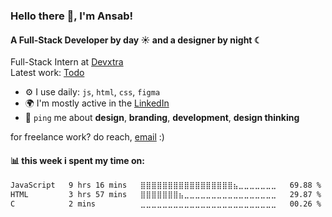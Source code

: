 <!-- <img align="right"  height="150" src="https://media.giphy.com/media/v1.Y2lkPTc5MGI3NjExZWxxOGliM2MxdHdpZXJpMXU3cG9kODI3a29obDIyYnNjY3A2ZXBpNSZlcD12MV9naWZzX3NlYXJjaCZjdD1n/ZVik7pBtu9dNS/giphy.gif"/> -->
### Hello there 👋, I'm Ansab!

#### A Full-Stack Developer by day ☀ and a designer by night ☾

Full-Stack Intern at [Devxtra](https://devxtra.vercel.app/)<br>
Latest work: [Todo](https://ansabazys.github.io/todo/)<br>



- ⚙️ I use daily: `js`, `html`, `css`, `figma`
- 🌍 I'm mostly active in the [LinkedIn](https://www.linkedin.com/in/ansabazys/)<br>
- 💬 `ping` me about **design**, **branding**, **development**, **design thinking**
  <!-- - 💅 Designed: @pestphp, [NorthMeetsSouth.audio](https://www.northmeetssouth.audio), [ThenPing.me](https://thenping.me), [HappydDev.fm](https://www.happydev.fm), etc… -->

for freelance work? do reach, [email](https://mail.google.com/mail/?view=cm&fs=1&to=ansabazys@gmail.com&su=Freelance%20Work&body=Hi%20Ansab%2C%0AI'd%20like%20to%20discuss%20a%20freelance%20project.%0A%0AThanks%2C%0A%5BYour%20Name%5D)
 :)<br>

#### 📊 this week i spent my time on:
<!--START_SECTION:waka-->

```txt
JavaScript   9 hrs 16 mins   ⣿⣿⣿⣿⣿⣿⣿⣿⣿⣿⣿⣿⣿⣿⣿⣿⣿⣦⣀⣀⣀⣀⣀⣀⣀   69.88 %
HTML         3 hrs 57 mins   ⣿⣿⣿⣿⣿⣿⣿⣦⣀⣀⣀⣀⣀⣀⣀⣀⣀⣀⣀⣀⣀⣀⣀⣀⣀   29.87 %
C            2 mins          ⣀⣀⣀⣀⣀⣀⣀⣀⣀⣀⣀⣀⣀⣀⣀⣀⣀⣀⣀⣀⣀⣀⣀⣀⣀   00.26 %
```

<!--END_SECTION:waka-->
